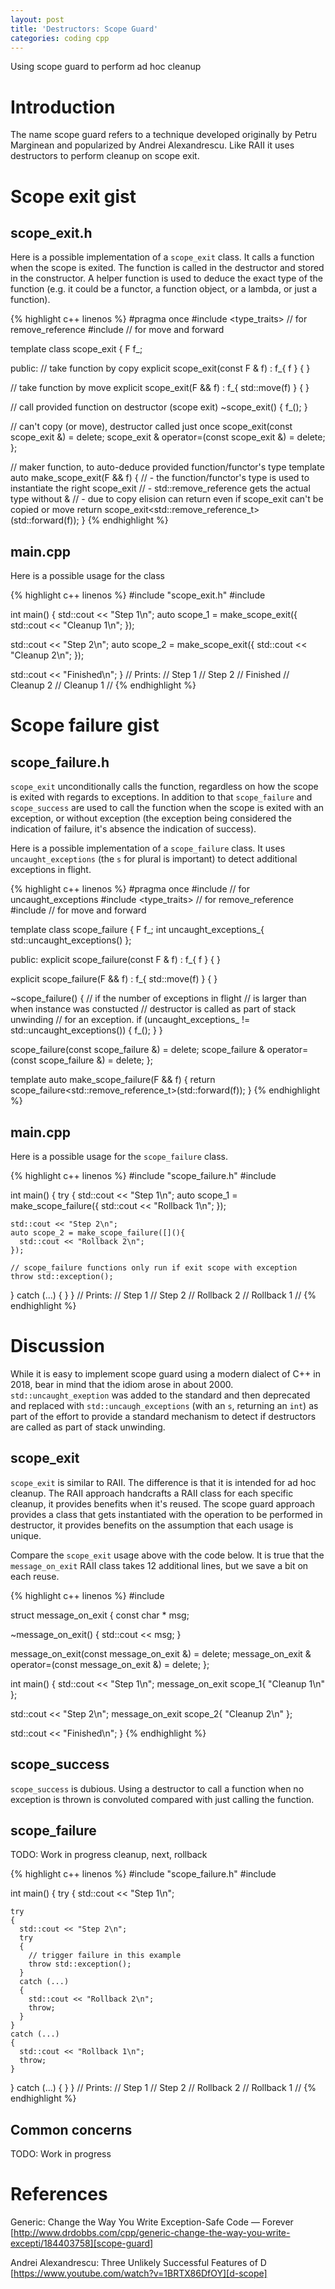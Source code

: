 ```yaml
---
layout: post
title: 'Destructors: Scope Guard'
categories: coding cpp
---
```


Using scope guard to perform ad hoc cleanup


# Introduction

The name scope guard refers to a technique developed originally by Petru
Marginean and popularized by Andrei Alexandrescu. Like RAII it uses destructors
to perform cleanup on scope exit.

# Scope exit gist

## scope_exit.h

Here is a possible implementation of a `scope_exit` class. It calls a function
when the scope is exited. The function is called in the destructor and stored
in the constructor. A helper function is used to deduce the exact type of the
function (e.g. it could be a functor, a function object, or a lambda, or just a
function).

{% highlight c++ linenos %}
#pragma once
#include <type_traits> // for remove_reference
#include <utility> // for move and forward

template<typename F>
class scope_exit
{
  F f_;

public:
  // take function by copy
  explicit scope_exit(const F & f) :
    f_{ f }
  {
  }

  // take function by move
  explicit scope_exit(F && f) :
    f_{ std::move(f) }
  {
  }

  // call provided function on destructor (scope exit)
  ~scope_exit()
  {
    f_();
  }

  // can't copy (or move), destructor called just once
  scope_exit(const scope_exit &) = delete;
  scope_exit & operator=(const scope_exit &) = delete;
};

// maker function, to auto-deduce provided function/functor's type
template<typename F>
auto make_scope_exit(F && f)
{
  // - the function/functor's type is used to instantiate the right scope_exit
  // - std::remove_reference gets the actual type without &
  // - due to copy elision can return even if scope_exit can't be copied or move
  return scope_exit<std::remove_reference_t<F>>(std::forward<F>(f));
}
{% endhighlight %}

## main.cpp

Here is a possible usage for the class

{% highlight c++ linenos %}
#include "scope_exit.h"
#include <iostream>

int main()
{
  std::cout << "Step 1\n";
  auto scope_1 = make_scope_exit([](){
    std::cout << "Cleanup 1\n";
  });

  std::cout << "Step 2\n";
  auto scope_2 = make_scope_exit([](){
    std::cout << "Cleanup 2\n";
  });

  std::cout << "Finished\n";
}
// Prints:
// Step 1
// Step 2
// Finished
// Cleanup 2
// Cleanup 1
//
{% endhighlight %}

# Scope failure gist

## scope_failure.h

`scope_exit` unconditionally calls the function, regardless on how the scope is
exited with regards to exceptions. In addition to that `scope_failure` and
`scope_success` are used to call the function when the scope is exited with an
exception, or without exception (the exception being considered the indication
of failure, it's absence the indication of success).

Here is a possible implementation of a `scope_failure` class. It uses
`uncaught_exceptions` (the `s` for plural is important) to detect additional
exceptions in flight.

{% highlight c++ linenos %}
#pragma once
#include <exception> // for uncaught_exceptions
#include <type_traits> // for remove_reference
#include <utility> // for move and forward

template<typename F>
class scope_failure
{
  F f_;
  int uncaught_exceptions_{ std::uncaught_exceptions() };

public:
  explicit scope_failure(const F & f) :
    f_{ f }
  {
  }

  explicit scope_failure(F && f) :
    f_{ std::move(f) }
  {
  }

  ~scope_failure()
  {
    // if the number of exceptions in flight
    // is larger than when instance was constucted
    // destructor is called as part of stack unwinding
    // for an exception.
    if (uncaught_exceptions_ != std::uncaught_exceptions())
    {
      f_();
    }
  }

  scope_failure(const scope_failure &) = delete;
  scope_failure & operator=(const scope_failure &) = delete;
};

template<typename F>
auto make_scope_failure(F && f)
{
  return scope_failure<std::remove_reference_t<F>>(std::forward<F>(f));
}
{% endhighlight %}

## main.cpp

Here is a possible usage for the `scope_failure` class.

{% highlight c++ linenos %}
#include "scope_failure.h"
#include <iostream>

int main()
{
  try
  {
    std::cout << "Step 1\n";
    auto scope_1 = make_scope_failure([](){
      std::cout << "Rollback 1\n";
    });

    std::cout << "Step 2\n";
    auto scope_2 = make_scope_failure([](){
      std::cout << "Rollback 2\n";
    });

    // scope_failure functions only run if exit scope with exception
    throw std::exception();
  }
  catch (...)
  {
  }
}
// Prints:
// Step 1
// Step 2
// Rollback 2
// Rollback 1
//
{% endhighlight %}


# Discussion

While it is easy to implement scope guard using a modern dialect of C++ in
2018, bear in mind that the idiom arose in about 2000.
`std::uncaught_exeption` was added to the standard and then deprecated and
replaced with `std::uncaugh_exceptions` (with an `s`, returning an `int`) as
part of the effort to provide a standard mechanism to detect if destructors are
called as part of stack unwinding.


## scope_exit

`scope_exit` is similar to RAII. The difference is that it is intended for ad
hoc cleanup. The RAII approach handcrafts a RAII class for each specific
cleanup, it provides benefits when it's reused. The scope guard approach
provides a class that gets instantiated with the operation to be performed in
destructor, it provides benefits on the assumption that each usage is unique.

Compare the `scope_exit` usage above with the code below. It is true that the
`message_on_exit` RAII class takes 12 additional lines, but we save a bit on
each reuse.

{% highlight c++ linenos %}
#include <iostream>

struct message_on_exit
{
  const char * msg;

  ~message_on_exit()
  {
    std::cout << msg;
  }

  message_on_exit(const message_on_exit &) = delete;
  message_on_exit & operator=(const message_on_exit &) = delete;
};

int main()
{
  std::cout << "Step 1\n";
  message_on_exit scope_1{ "Cleanup 1\n" };

  std::cout << "Step 2\n";
  message_on_exit scope_2{ "Cleanup 2\n" };

  std::cout << "Finished\n";
}
{% endhighlight %}


## scope_success

`scope_success` is dubious. Using a destructor to call a function when no
exception is thrown is convoluted compared with just calling the function.


## scope_failure

TODO: Work in progress
cleanup, next, rollback

{% highlight c++ linenos %}
#include "scope_failure.h"
#include <iostream>

int main()
{
  try
  {
    std::cout << "Step 1\n";

    try
    {
      std::cout << "Step 2\n";
      try
      {
        // trigger failure in this example
        throw std::exception();
      }
      catch (...)
      {
        std::cout << "Rollback 2\n";
        throw;
      }
    }
    catch (...)
    {
      std::cout << "Rollback 1\n";
      throw;
    }
  }
  catch (...)
  {
  }
}
// Prints:
// Step 1
// Step 2
// Rollback 2
// Rollback 1
//
{% endhighlight %}


## Common concerns

TODO: Work in progress


# References


Generic: Change the Way You Write Exception-Safe Code — Forever<br/>
[http://www.drdobbs.com/cpp/generic-change-the-way-you-write-excepti/184403758][scope-guard]

Andrei Alexandrescu: Three Unlikely Successful Features of D<br/>
[https://www.youtube.com/watch?v=1BRTX86DfOY][d-scope]

[d-scope]: https://www.youtube.com/watch?v=1BRTX86DfOY
[scope-guard]: http://www.drdobbs.com/cpp/generic-change-the-way-you-write-excepti/184403758
